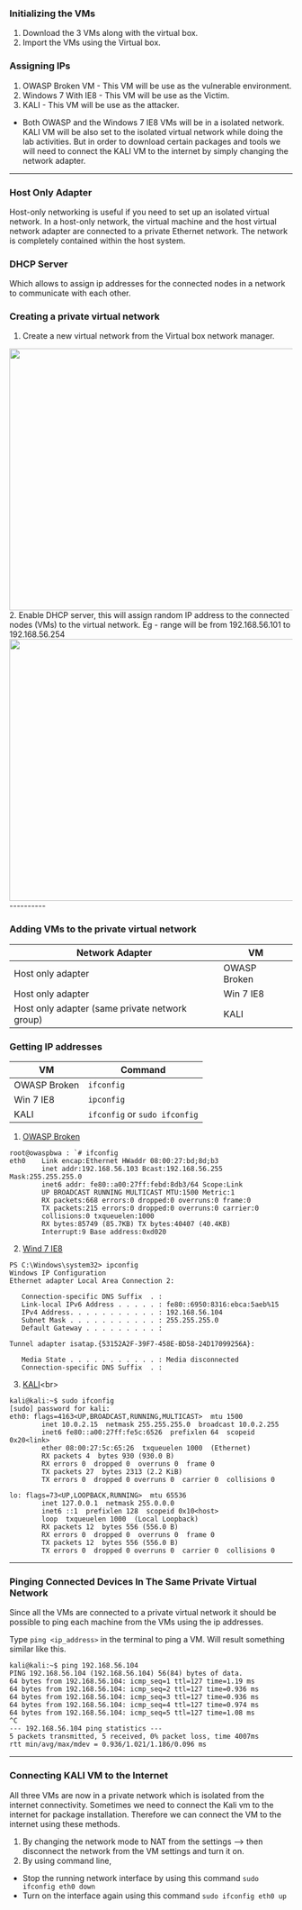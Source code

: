### Initializing the VMs

1. Download the 3 VMs along with the virtual box.
2. Import the VMs using the Virtual box.

### Assigning IPs

1. OWASP Broken VM - This VM will be use as the vulnerable environment.
2. Windows 7 With IE8 - This VM will be use as the Victim.
3. KALI - This VM will be use as the attacker.

- Both OWASP and the Windows 7 IE8 VMs will be in a isolated network. KALI VM will be also set to the isolated virtual network while doing the lab activities. But in order to download certain packages and tools we will need to connect the KALI VM to the internet by simply changing the network adapter.

----------

### Host Only Adapter
Host-only networking is useful if you need to set up an isolated virtual network. In a host-only network, the virtual machine and the host virtual network adapter are connected to a private Ethernet network. The network is completely contained within the host system. 

### DHCP Server
Which allows to assign ip addresses for the connected nodes in a network to communicate with each other.

### Creating a private virtual network

1. Create a new virtual network from the Virtual box network manager.
<img src="https://github.com/mr-desilva/6COSC019C-Cyber-Security/blob/main/Tutorial%201/Images/img1.jpg" width="712" height="465">
2. Enable DHCP server, this will assign random IP address to the connected nodes (VMs) to the virtual network. Eg - range will be from 192.168.56.101 to 192.168.56.254
<img src="https://github.com/mr-desilva/6COSC019C-Cyber-Security/blob/main/Tutorial%201/Images/img2.jpg" width="712" height="465">
----------

### Adding VMs to the private virtual network

| **Network Adapter**      | **VM** |
| ----------- | ----------- |
| Host only adapter      | OWASP Broken       |
| Host only adapter   | Win 7 IE8        |
| Host only adapter (same private network group)   | KALI       |

### Getting IP addresses 

| **VM**     | **Command** |
| ----------- | ----------- |
| OWASP Broken       |    `ifconfig`   |
| Win 7 IE8   | `ipconfig`       |
| KALI    | `ifconfig` or `sudo ifconfig`       |

1. [OWASP Broken](https://github.com/mr-desilva/6COSC019C-Cyber-Security/blob/main/Tutorial%201/Images/owaspip.jpg)<br>
```
root@owaspbwa : `# ifconfig
eth0    Link encap:Ethernet HWaddr 08:00:27:bd;8d;b3
        inet addr:192.168.56.103 Bcast:192.168.56.255 Mask:255.255.255.0
        inet6 addr: fe80::a00:27ff:febd:8db3/64 Scope:Link
        UP BROADCAST RUNNING MULTICAST MTU:1500 Metric:1
        RX packets:668 errors:0 dropped:0 overruns:0 frame:0
        TX packets:215 errors:0 dropped:0 overruns:0 carrier:0
        collisions:0 txqueuelen:1000
        RX bytes:85749 (85.7KB) TX bytes:40407 (40.4KB)
        Interrupt:9 Base address:0xd020
```

2. [Wind 7 IE8](https://github.com/mr-desilva/6COSC019C-Cyber-Security/blob/main/Tutorial%201/Images/win7ip.jpg)<br>

```
PS C:\Windows\system32> ipconfig
Windows IP Configuration
Ethernet adapter Local Area Connection 2:

   Connection-specific DNS Suffix  . :
   Link-local IPv6 Address . . . . . : fe80::6950:8316:ebca:5aeb%15
   IPv4 Address. . . . . . . . . . . : 192.168.56.104
   Subnet Mask . . . . . . . . . . . : 255.255.255.0
   Default Gateway . . . . . . . . . :

Tunnel adapter isatap.{53152A2F-39F7-458E-BD58-24D17099256A}:

   Media State . . . . . . . . . . . : Media disconnected
   Connection-specific DNS Suffix  . :
```

3. [KALI](https://github.com/mr-desilva/6COSC019C-Cyber-Security/blob/main/Tutorial%201/Images/kaliip.jpg")<br>
```
kali@kali:~$ sudo ifconfig
[sudo] password for kali: 
eth0: flags=4163<UP,BROADCAST,RUNNING,MULTICAST>  mtu 1500
        inet 10.0.2.15  netmask 255.255.255.0  broadcast 10.0.2.255
        inet6 fe80::a00:27ff:fe5c:6526  prefixlen 64  scopeid 0x20<link>
        ether 08:00:27:5c:65:26  txqueuelen 1000  (Ethernet)
        RX packets 4  bytes 930 (930.0 B)
        RX errors 0  dropped 0  overruns 0  frame 0
        TX packets 27  bytes 2313 (2.2 KiB)
        TX errors 0  dropped 0 overruns 0  carrier 0  collisions 0

lo: flags=73<UP,LOOPBACK,RUNNING>  mtu 65536
        inet 127.0.0.1  netmask 255.0.0.0
        inet6 ::1  prefixlen 128  scopeid 0x10<host>
        loop  txqueuelen 1000  (Local Loopback)
        RX packets 12  bytes 556 (556.0 B)
        RX errors 0  dropped 0  overruns 0  frame 0
        TX packets 12  bytes 556 (556.0 B)
        TX errors 0  dropped 0 overruns 0  carrier 0  collisions 0
```


----------
### Pinging Connected Devices In The Same Private Virtual Network
Since all the VMs are connected to a private virtual network it should be possible to ping each machine from the VMs using the ip addresses.

Type `ping <ip_address>` in the terminal to ping a VM. Will result something similar like this.

```
kali@kali:~$ ping 192.168.56.104
PING 192.168.56.104 (192.168.56.104) 56(84) bytes of data.
64 bytes from 192.168.56.104: icmp_seq=1 ttl=127 time=1.19 ms
64 bytes from 192.168.56.104: icmp_seq=2 ttl=127 time=0.936 ms
64 bytes from 192.168.56.104: icmp_seq=3 ttl=127 time=0.936 ms
64 bytes from 192.168.56.104: icmp_seq=4 ttl=127 time=0.974 ms
64 bytes from 192.168.56.104: icmp_seq=5 ttl=127 time=1.08 ms
^C
--- 192.168.56.104 ping statistics ---
5 packets transmitted, 5 received, 0% packet loss, time 4007ms
rtt min/avg/max/mdev = 0.936/1.021/1.186/0.096 ms

```
----------

### Connecting KALI VM to the Internet
All three VMs are now in a private network which is isolated from the internet connectivity. Sometimes we need to connect the Kali vm to the internet for package installation. Therefore we can connect the VM to the internet using these methods.

1. By changing the network mode to NAT from the settings --> then disconnect the network from the VM settings and turn it on.
2. By using command line,
- Stop the running network interface by using this command `sudo ifconfig eth0 down`
- Turn on the interface again using this command `sudo ifconfig eth0 up`



